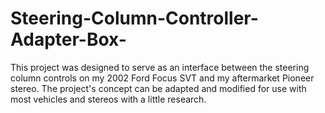 # Steering-Column-Controller-Adapter-Box-
This project was designed to serve as an interface between the steering column controls on my 2002 Ford Focus SVT and my aftermarket Pioneer stereo.  The project's concept can be adapted and modified for use with most vehicles and stereos with a little research. 
